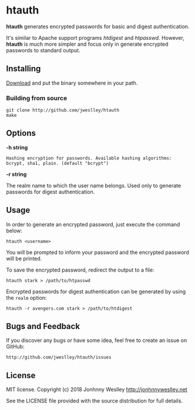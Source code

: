 # htauth

**htauth** generates encrypted passwords for basic and digest authentication.

It's similar to Apache support programs *htdigest* and *htpasswd*. However, **htauth** is much more simpler and focus only in generate encrypted passwords to standard output.

## Installing

[Download][] and put the binary somewhere in your path.

### Building from source

    git clone http://github.com/jweslley/htauth
    make

## Options

**-h string**

	Hashing encryption for passwords. Available hashing algorithms: bcrypt, sha1, plain. (default "bcrypt")

**-r string**

  The realm name to which the user name belongs. Used only to generate passwords for digest authentication.


## Usage

In order to generate an encrypted password, just execute the command below:

    htauth <username>

You will be prompted to inform your password and the encrypted password will be printed.

To save the encrypted password, redirect the output to a file:

    htauth stark > /path/to/htpasswd

Encrypted passwords for digest authentication can be generated by using the `realm` option:

    htauth -r avengers.com stark > /path/to/htdigest


## Bugs and Feedback

If you discover any bugs or have some idea, feel free to create an issue on GitHub:

    http://github.com/jweslley/htauth/issues


## License

MIT license. Copyright (c) 2018 Jonhnny Weslley <http://jonhnnyweslley.net>

See the LICENSE file provided with the source distribution for full details.


[download]: https://github.com/jweslley/htauth/releases
